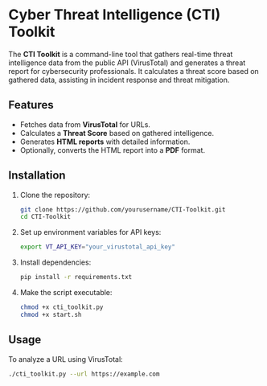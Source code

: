 # Cyber Threat Intelligence (CTI) Toolkit

The **CTI Toolkit** is a command-line tool that gathers real-time threat intelligence data from the public API (VirusTotal) and generates a threat report for cybersecurity professionals. It calculates a threat score based on gathered data, assisting in incident response and threat mitigation.

## Features
- Fetches data from **VirusTotal** for URLs.
- Calculates a **Threat Score** based on gathered intelligence.
- Generates **HTML reports** with detailed information.
- Optionally, converts the HTML report into a **PDF** format.

## Installation

1. Clone the repository:

    ```bash
    git clone https://github.com/yourusername/CTI-Toolkit.git
    cd CTI-Toolkit
    ```

2. Set up environment variables for API keys:

    ```bash
    export VT_API_KEY="your_virustotal_api_key"
    ```

3. Install dependencies:

    ```bash
    pip install -r requirements.txt
    ```

4. Make the script executable:

    ```bash
    chmod +x cti_toolkit.py
    chmod +x start.sh
    ```

## Usage

To analyze a URL using VirusTotal:

```bash
./cti_toolkit.py --url https://example.com
